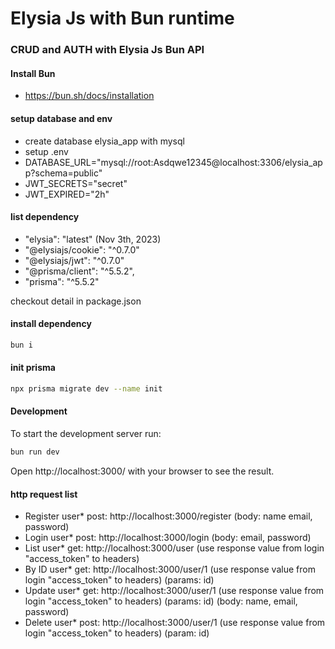 # Elysia Js with Bun runtime

### CRUD and AUTH with Elysia Js Bun API

#### Install Bun
- https://bun.sh/docs/installation

#### setup database and env
- create database elysia_app with mysql
- setup .env
- DATABASE_URL="mysql://root:Asdqwe12345@localhost:3306/elysia_app?schema=public"
- JWT_SECRETS="secret"
- JWT_EXPIRED="2h"

#### list dependency
- "elysia": "latest" (Nov 3th, 2023)
- "@elysiajs/cookie": "^0.7.0"
- "@elysiajs/jwt": "^0.7.0"
- "@prisma/client": "^5.5.2",
- "prisma": "^5.5.2"

checkout detail in package.json

#### install dependency
```bash
bun i  
```
#### init prisma
```bash
npx prisma migrate dev --name init  
```

#### Development
To start the development server run:
```bash
bun run dev
```

Open http://localhost:3000/ with your browser to see the result.

#### http request list
- Register user* post: http://localhost:3000/register (body: name email, password)
- Login user* post: http://localhost:3000/login (body: email, password)
- List user* get: http://localhost:3000/user (use response value from login "access_token" to headers)
- By ID user* get: http://localhost:3000/user/1 (use response value from login "access_token" to headers) (params: id)
- Update user* get: http://localhost:3000/user/1 (use response value from login "access_token" to headers) (params: id) (body: name, email, password)
- Delete user* post: http://localhost:3000/user/1 (use response value from login "access_token" to headers) (param: id)
